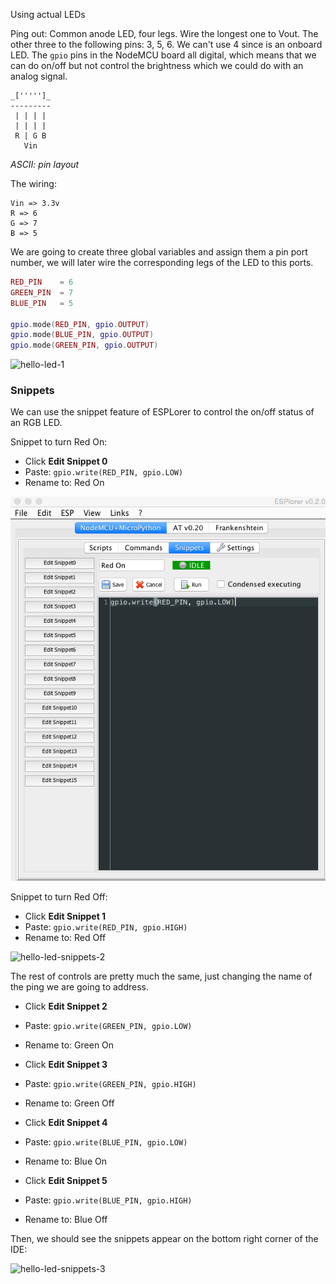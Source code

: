 Using actual LEDs


Ping out:
Common anode LED, four legs. Wire the longest one to Vout. The other three to the following pins: 3, 5, 6. We can't use 4 since is an onboard LED.
The `gpio` pins in the NodeMCU board all digital, which means that we can do on/off but not control the brightness which we could do with an analog signal.


```
_[''''']_
---------
 | | | |
 | | | |
 R | G B
   Vin
```
_ASCII: pin layout_


The wiring:

```
Vin => 3.3v
R => 6
G => 7
B => 5
```


We are going to create three global variables and assign them a pin port number, we will later wire the corresponding legs of the LED to this ports.

```lua
RED_PIN    = 6
GREEN_PIN  = 7
BLUE_PIN   = 5

gpio.mode(RED_PIN, gpio.OUTPUT)
gpio.mode(BLUE_PIN, gpio.OUTPUT)
gpio.mode(GREEN_PIN, gpio.OUTPUT)
```

![hello-led-1](https://raw.githubusercontent.com/goliatone/wee-things-workshop/master/images/hello-led-001.png)

### Snippets

We can use the snippet feature of ESPLorer to control the on/off status of an RGB LED.



Snippet to turn Red On:
* Click **Edit Snippet  0**
* Paste: `gpio.write(RED_PIN, gpio.LOW)`
* Rename to: Red On

![hello-led-snippets-1](https://raw.githubusercontent.com/goliatone/wee-things-workshop/master/images/hello-led-snippets-001.png)

Snippet to turn Red Off:
* Click **Edit Snippet  1**
* Paste: `gpio.write(RED_PIN, gpio.HIGH)`
* Rename to: Red Off

![hello-led-snippets-2](https://raw.githubusercontent.com/goliatone/wee-things-workshop/master/images/hello-led-snippets-002.png)

The rest of controls are pretty much the same, just changing the name of the ping we are going to address.

* Click **Edit Snippet  2**
* Paste: `gpio.write(GREEN_PIN, gpio.LOW)`
* Rename to: Green On

* Click **Edit Snippet  3**
* Paste: `gpio.write(GREEN_PIN, gpio.HIGH)`
* Rename to: Green Off

* Click **Edit Snippet  4**
* Paste: `gpio.write(BLUE_PIN, gpio.LOW)`
* Rename to: Blue On

* Click **Edit Snippet  5**
* Paste: `gpio.write(BLUE_PIN, gpio.HIGH)`
* Rename to: Blue Off

Then, we should see the snippets appear on the bottom right corner of the IDE:



![hello-led-snippets-3](https://raw.githubusercontent.com/goliatone/wee-things-workshop/master/images/hello-led-snippets-003.png)
